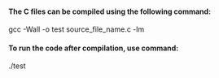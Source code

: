 #### The C files can be compiled using the following command:

gcc -Wall -o test source_file_name.c -lm

#### To run the code after compilation, use command:

./test
